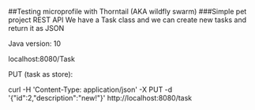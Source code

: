 ##Testing microprofile with Thorntail (AKA wildfly swarm)
###Simple pet project REST API
We have a Task class and we can create new tasks and return it as JSON

Java version: 10

localhost:8080/Task

PUT (task as store):

curl -H 'Content-Type: application/json' -X PUT -d '{"id":2,"description":"new!"}' http://localhost:8080/task